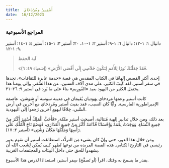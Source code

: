 ```yaml
---
title:  أَسْتِيرُ ومُرْدَخَايَ
date:  16/12/2023
---
```


### المراجع الأسبوعية
دانيال ١: ١-١٢؛ دانيال ٦: ١-٩؛ أستير ٢: ١-١٠، ٢٠؛ أستير ٣: ١-١٥؛ أستير ٤: ١-١٤؛ أستير ٩: ١-١٢.

> <p>آية الحفظ</p>
> «فَقَدْ جَعَلْتُكَ نُورًا لِلأُمَمِ لِتَكُونَ خَلاَصِي إِلَى أَقْصَى الأَرْضِ» (إشعياء ٤٩: ٦).

إحدى أكثر القصص إلهامًا في الكتاب المقدس هي قصة «خدمة عابرة للثقافات»، نجدها في سفر أستير. لقد كُتِبَ الكثير، على مدى آلاف السنين، عن هذا السِّفر، وإلى يومنا هذا يحتفل الكثير من اليهود بعيد «الفُورِيم» بناءً على ما يَرِد في أستير ٩: ٢٦–٣١.

كانت أستير وعمها مردخاي يهوديان يُقيمان في مدينة سوسة أو شوشن، عاصمة الإمبراطورية الفارسية. وأيًّا كان السبب، فقد بقيت أستير ومُردخاي مع آخرين في أرض السَّبي، خِلافًا ليهودٍ آخرين رَجعوا إلى اليهودية.

بعد ذلك، ومن خلال تدابير إلهية مُتتالية، أصبحت أستير ملكة. «فَأَحَبَّ الْمَلِكُ أَسْتِيرَ أَكْثَرَ مِنْ جَمِيعِ النِّسَاءِ، وَوَجَدَتْ نِعْمَةً وَإِحْسَانًا قُدَّامَهُ أَكْثَرَ مِنْ جَمِيعِ الْعَذَارَى، فَوَضَعَ تَاجَ الْمُلْكِ عَلَى رَأْسِهَا وَمَلَّكَهَا مَكَانَ وَشْتِي» (أستير ٢: ١٧).

ومن خلال هذا الدور، حتى وإنْ كان بشيء مِن التردُّد، استطاعَت أستير أن تقوم بدور رئيسي في التاريخ الكتابي. هذه القصة الفريدة من نوعها تُظهِر كيف يُمكن لِشَعب الله أن يشهدوا للحق حتى داخل البيئات والمجتمعات الغريبة.

بقدر ما يسمح به وقتك، اقرأ (أو تَصفَّح) سِفر أستير، استعدادَا لدرس هذا الأسبوع.